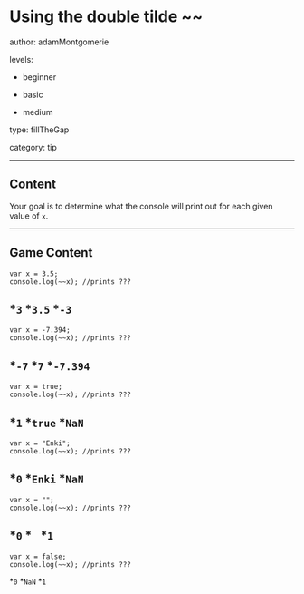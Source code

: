 # Using the double tilde ~~
author: adamMontgomerie

levels:

  - beginner

  - basic

  - medium

type: fillTheGap

category: tip

---
## Content

Your goal is to determine what the console will print out for each given value of `x`.

---
## Game Content

```
var x = 3.5;
console.log(~~x); //prints ???
```
*`3`
*`3.5`
*`-3`
---
```
var x = -7.394;
console.log(~~x); //prints ???
```
*`-7`
*`7`
*`-7.394`
---
```
var x = true;
console.log(~~x); //prints ???
```
*`1`
*`true`
*`NaN`
---
```
var x = "Enki";
console.log(~~x); //prints ???
```
*`0`
*`Enki`
*`NaN`
---
```
var x = "";
console.log(~~x); //prints ???
```
*`0`
*` `
*`1`
---
```
var x = false;
console.log(~~x); //prints ???
```
*`0`
*`NaN`
*`1`
